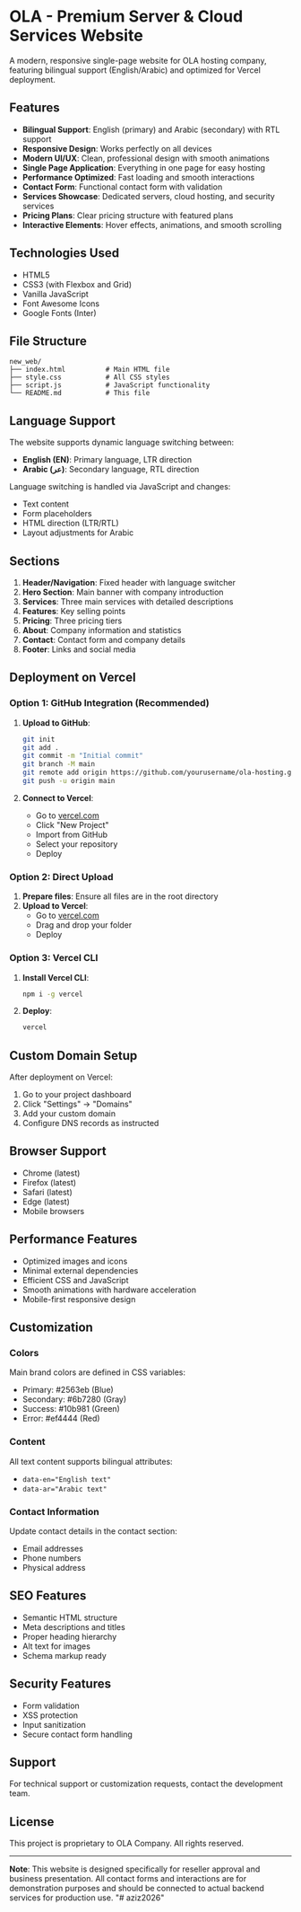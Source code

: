 # OLA - Premium Server & Cloud Services Website

A modern, responsive single-page website for OLA hosting company, featuring bilingual support (English/Arabic) and optimized for Vercel deployment.

## Features

- **Bilingual Support**: English (primary) and Arabic (secondary) with RTL support
- **Responsive Design**: Works perfectly on all devices
- **Modern UI/UX**: Clean, professional design with smooth animations
- **Single Page Application**: Everything in one page for easy hosting
- **Performance Optimized**: Fast loading and smooth interactions
- **Contact Form**: Functional contact form with validation
- **Services Showcase**: Dedicated servers, cloud hosting, and security services
- **Pricing Plans**: Clear pricing structure with featured plans
- **Interactive Elements**: Hover effects, animations, and smooth scrolling

## Technologies Used

- HTML5
- CSS3 (with Flexbox and Grid)
- Vanilla JavaScript
- Font Awesome Icons
- Google Fonts (Inter)

## File Structure

```
new_web/
├── index.html          # Main HTML file
├── style.css           # All CSS styles
├── script.js           # JavaScript functionality
└── README.md           # This file
```

## Language Support

The website supports dynamic language switching between:
- **English (EN)**: Primary language, LTR direction
- **Arabic (عر)**: Secondary language, RTL direction

Language switching is handled via JavaScript and changes:
- Text content
- Form placeholders
- HTML direction (LTR/RTL)
- Layout adjustments for Arabic

## Sections

1. **Header/Navigation**: Fixed header with language switcher
2. **Hero Section**: Main banner with company introduction
3. **Services**: Three main services with detailed descriptions
4. **Features**: Key selling points
5. **Pricing**: Three pricing tiers
6. **About**: Company information and statistics
7. **Contact**: Contact form and company details
8. **Footer**: Links and social media

## Deployment on Vercel

### Option 1: GitHub Integration (Recommended)

1. **Upload to GitHub**:
   ```bash
   git init
   git add .
   git commit -m "Initial commit"
   git branch -M main
   git remote add origin https://github.com/yourusername/ola-hosting.git
   git push -u origin main
   ```

2. **Connect to Vercel**:
   - Go to [vercel.com](https://vercel.com)
   - Click "New Project"
   - Import from GitHub
   - Select your repository
   - Deploy

### Option 2: Direct Upload

1. **Prepare files**: Ensure all files are in the root directory
2. **Upload to Vercel**:
   - Go to [vercel.com](https://vercel.com)
   - Drag and drop your folder
   - Deploy

### Option 3: Vercel CLI

1. **Install Vercel CLI**:
   ```bash
   npm i -g vercel
   ```

2. **Deploy**:
   ```bash
   vercel
   ```

## Custom Domain Setup

After deployment on Vercel:

1. Go to your project dashboard
2. Click "Settings" → "Domains"
3. Add your custom domain
4. Configure DNS records as instructed

## Browser Support

- Chrome (latest)
- Firefox (latest)
- Safari (latest)
- Edge (latest)
- Mobile browsers

## Performance Features

- Optimized images and icons
- Minimal external dependencies
- Efficient CSS and JavaScript
- Smooth animations with hardware acceleration
- Mobile-first responsive design

## Customization

### Colors
Main brand colors are defined in CSS variables:
- Primary: #2563eb (Blue)
- Secondary: #6b7280 (Gray)
- Success: #10b981 (Green)
- Error: #ef4444 (Red)

### Content
All text content supports bilingual attributes:
- `data-en="English text"`
- `data-ar="Arabic text"`

### Contact Information
Update contact details in the contact section:
- Email addresses
- Phone numbers
- Physical address

## SEO Features

- Semantic HTML structure
- Meta descriptions and titles
- Proper heading hierarchy
- Alt text for images
- Schema markup ready

## Security Features

- Form validation
- XSS protection
- Input sanitization
- Secure contact form handling

## Support

For technical support or customization requests, contact the development team.

## License

This project is proprietary to OLA Company. All rights reserved.

---

**Note**: This website is designed specifically for reseller approval and business presentation. All contact forms and interactions are for demonstration purposes and should be connected to actual backend services for production use.
"# aziz2026" 
